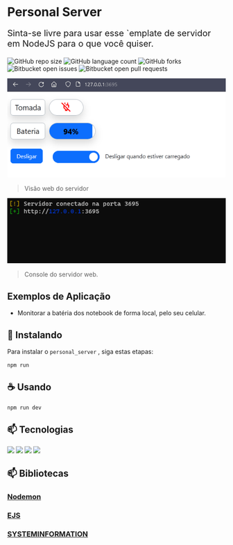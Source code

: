 # Personal Server

<style>
.icon{
  heigth:64px;
  width:64px;
}
.fz-20{
  font-size:20px;
}

</style>

<p class="fz-20">
Sinta-se livre para usar esse `emplate de servidor em NodeJS para o que você quiser.
</p>



![GitHub repo size](https://img.shields.io/github/repo-size/thauanb/personal_server?style=for-the-badge)
![GitHub language count](https://img.shields.io/github/languages/count/thauanb/personal_server?style=for-the-badge)
![GitHub forks](https://img.shields.io/github/forks/thauanb/personal_server?style=for-the-badge)
![Bitbucket open issues](https://img.shields.io/bitbucket/issues/thauanb/personal_server?style=for-the-badge)
![Bitbucket open pull requests](https://img.shields.io/bitbucket/pr-raw/thauanb/personal_server?style=for-the-badge)


<img src="imagens/tela_web.png" alt="Exemplo imagem">

> Visão web do servidor

<img src="imagens/tela_console.png" alt="Exemplo imagem">

> Console do servidor web.

## Exemplos de Aplicação

- Monitorar a batéria dos notebook de forma local, pelo seu celular.

## 🚀 Instalando

Para instalar o `personal_server` , siga estas etapas:

```
npm run
```

## ☕ Usando 


```
npm run dev
```



## 📫 Tecnologias 

<img class="icon" src="https://cdn.jsdelivr.net/gh/devicons/devicon/icons/nodejs/nodejs-original.svg" />
<img class="icon" src="https://cdn.jsdelivr.net/gh/devicons/devicon/icons/html5/html5-original.svg" />
<img class="icon" src="https://cdn.jsdelivr.net/gh/devicons/devicon/icons/css3/css3-original.svg" />
<img class="icon" src="https://cdn.jsdelivr.net/gh/devicons/devicon/icons/express/express-original.svg" />

## 📫 Bibliotecas

### [Nodemon](https://github.com/remy/nodemon)
### [EJS](https://github.com/mde/ejs)
### [SYSTEMINFORMATION](https://github.com/sebhildebrandt/systeminformation)

